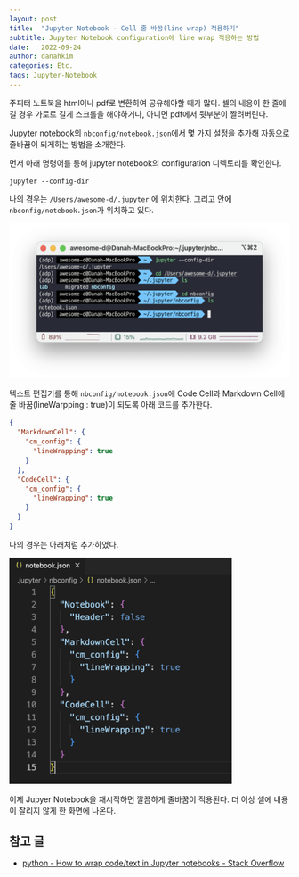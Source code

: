 ```yaml
---
layout: post
title:  "Jupyter Notebook - Cell 줄 바꿈(line wrap) 적용하기"
subtitle: Jupyter Notebook configuration에 line wrap 적용하는 방법
date:   2022-09-24
author: danahkim
categories: Etc.
tags: Jupyter-Notebook
---
```




주피터 노트북을 html이나 pdf로 변환하여 공유해야할 때가 많다. 셀의 내용이 한 줄에 길 경우 가로로 길게 스크롤을 해야하거나, 아니면 pdf에서 뒷부분이 짤려버린다.

Jupyter notebook의 `nbconfig/notebook.json`에서 몇 가지 설정을 추가해 자동으로 줄바꿈이 되게하는 방법을 소개한다.

먼저 아래 명령어를 통해 jupyter notebook의 configuration 디렉토리를 확인한다. 
```Console
jupyter --config-dir
```
나의 경우는 `/Users/awesome-d/.jupyter` 에 위치한다. 그리고 안에  `nbconfig/notebook.json`가 위치하고 있다.

<img src="/assets/images/Jupyter_Notebook_line_wrap/line_wrap_1.png">

텍스트 편집기를 통해  `nbconfig/notebook.json`에 Code Cell과 Markdown Cell에 줄 바꿈(lineWarpping : true)이 되도록 아래 코드를 추가한다.
```json
{
  "MarkdownCell": {
    "cm_config": {
      "lineWrapping": true
    }
  },
  "CodeCell": {
    "cm_config": {
      "lineWrapping": true
    }
  }
}
```

나의 경우는 아래처럼 추가하였다.

<img src="/assets/images/Jupyter_Notebook_line_wrap/line_wrap_2.png" width=400px>

이제 Jupyer Notebook을 재시작하면 깔끔하게 줄바꿈이 적용된다. 더 이상 셀에 내용이 잘리지 않게 한 화면에 나온다.



## 참고 글
* [python - How to wrap code/text in Jupyter notebooks - Stack Overflow](https://stackoverflow.com/questions/36419342/how-to-wrap-code-text-in-jupyter-notebooks)
